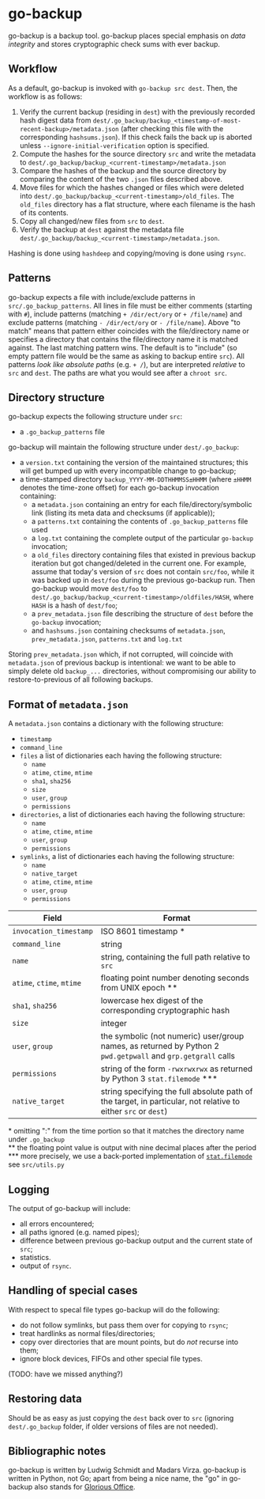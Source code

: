 go-backup
=========

go-backup is a backup tool.
go-backup places special emphasis on *data integrity* and stores cryptographic check sums with ever backup.

Workflow
--------

As a default, go-backup is invoked with `go-backup src dest`. Then, the workflow is as follows:

1. Verify the current backup (residing in `dest`) with the previously recorded hash digest data from `dest/.go_backup/backup_<timestamp-of-most-recent-backup>/metadata.json` (after checking this file with the corresponding `hashsums.json`). If this check fails the back up is aborted unless `--ignore-initial-verification` option is specified.
2. Compute the hashes for the source directory `src` and write the metadata to  `dest/.go_backup/backup_<current-timestamp>/metadata.json`
3. Compare the hashes of the backup and the source directory by comparing the content of the two `.json` files described above.
4. Move files for which the hashes changed or files which were deleted into `dest/.go_backup/backup_<current-timestamp>/old_files`. The `old_files` directory has a flat structure, where each filename is the hash of its contents.
5. Copy all changed/new files from `src` to `dest`.
6. Verify the backup at `dest` against the metadata file `dest/.go_backup/backup_<current-timestamp>/metadata.json`.

Hashing is done using `hashdeep` and copying/moving is done using `rsync`.

Patterns
--------

go-backup expects a file with include/exclude patterns in `src/.go_backup_patterns`. All lines in file must be either comments (starting with `#`), include patterns (matching `+ /dir/ect/ory` or `+ /file/name`) and exclude patterns (matching `- /dir/ect/ory` or `- /file/name`). Above "to match" means that pattern either coincides with the file/directory name or specifies a directory that contains the file/directory name it is matched against. The last matching pattern wins. The default is to "include" (so empty pattern file would be the same as asking to backup entire `src`). All patterns *look like absolute paths* (e.g. `+ /`), but are interpreted *relative* to `src` and `dest`. The paths are what you would see after a `chroot src`.

Directory structure
-------------------

go-backup expects the following structure under `src`:
* a `.go_backup_patterns` file

go-backup will maintain the following structure under `dest/.go_backup`:
* a `version.txt` containing the version of the maintained structures; this will get bumped up with every incompatible change to go-backup;
* a time-stamped directory `backup_YYYY-MM-DDTHHMMSS±HHMM` (where `±HHMM` denotes the time-zone offset) for each go-backup invocation containing:
  * a `metadata.json` containing an entry for each file/directory/symbolic link (listing its meta data and checksums (if applicable));
  * a `patterns.txt` containing the contents of `.go_backup_patterns` file used
  * a `log.txt` containing the complete output of the particular `go-backup` invocation;
  * a `old_files` directory containing files that existed in previous backup iteration but got changed/deleted in the current one. For example, assume that today's version of `src` does not contain `src/foo`, while it was backed up in `dest/foo` during the previous go-backup run. Then go-backup would move `dest/foo` to `dest/.go_backup/backup_<current-timestamp>/oldfiles/HASH`, where `HASH` is a hash of `dest/foo`;
  * a `prev_metadata.json` file describing the structure of `dest` before the `go-backup` invocation;
  * and `hashsums.json` containing checksums of `metadata.json`, `prev_metadata.json`, `patterns.txt` and `log.txt`

Storing `prev_metadata.json` which, if not corrupted, will coincide with `metadata.json` of previous backup is intentional: we want to be able to simply delete old `backup_...` directories, without compromising our ability to restore-to-previous of all following backups.

Format of `metadata.json`
-------------------------

A `metadata.json` contains a dictionary with the following structure:
* `timestamp`
* `command_line`
* `files` a list of dictionaries each having the following structure:
  * `name`
  * `atime`, `ctime`, `mtime`
  * `sha1`, `sha256`
  * `size`
  * `user`, `group`
  * `permissions`
* `directories`, a list of dictionaries each having the following structure:
  * `name`
  * `atime`, `ctime`, `mtime`
  * `user`, `group`
  * `permissions`
* `symlinks`, a list of dictionaries each having the following structure:
  * `name`
  * `native_target`
  * `atime`, `ctime`, `mtime`
  * `user`, `group`
  * `permissions`

| Field                     | Format                                                                                                         |
|---------------------------|----------------------------------------------------------------------------------------------------------------|
| `invocation_timestamp`    | ISO 8601 timestamp \*                                                                                          |
| `command_line`            | string                                                                                                         |
| `name`                    | string, containing the full path relative to `src`                                                             |
| `atime`, `ctime`, `mtime` | floating point number denoting seconds from UNIX epoch \*\*                                                    |
| `sha1`, `sha256`          | lowercase hex digest of the corresponding cryptographic hash                                                   |
| `size`                    | integer                                                                                                        |
| `user`, `group`           | the symbolic (not numeric) user/group names, as returned by Python 2 `pwd.getpwall` and `grp.getgrall` calls   |
| `permissions`             | string of the form `-rwxrwxrwx` as returned by Python 3 `stat.filemode` \*\*\*                                 |
| `native_target`           | string specifying the full absolute path of the target, in particular, not relative to either `src` or `dest`) |

\* omitting ":" from the time portion so that it matches the directory name under `.go_backup`  
\*\* the floating point value is output with nine decimal places after the period  
\*\*\* more precisely, we use a back-ported implementation of [`stat.filemode`](https://docs.python.org/3/library/stat.html#stat.filemode) see `src/utils.py`

Logging
-------

The output of go-backup will include:
* all errors encountered;
* all paths ignored (e.g. named pipes);
* difference between previous go-backup output and the current state of `src`;
* statistics.
* output of `rsync`.

Handling of special cases
-------------------------

With respect to specal file types go-backup will do the following:
* do not follow symlinks, but pass them over for copying to `rsync`;
* treat hardlinks as normal files/directories;
* copy over directories that are mount points, but do *not* recurse into them;
* ignore block devices, FIFOs and other special file types.

(TODO: have we missed anything?)

Restoring data
--------------

Should be as easy as just copying the `dest` back over to `src` (ignoring `dest/.go_backup` folder, if older versions of files are not needed).


Bibliographic notes
-------------------

go-backup is written by Ludwig Schmidt and Madars Virza. go-backup is written in Python, not Go; apart from being a nice name, the "go" in go-backup also stands for [Glorious Office](http://www.gloriousoffice.com/).
